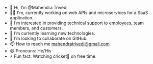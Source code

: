 - 👋 Hi, I’m @Mahendra Trivedi
- 👨‍💻 I'm, currently working on web APIs and microservices for a SaaS application.
- 👀 I’m interested in providing technical support to employees, team members, and customers.
- 🌱 I’m currently learning new technologies.
- 💞️ I’m looking to collaborate on GitHub.
- 📫 How to reach me mahendratrivedi@gmail.com
- 😄 Pronouns: He/His
- ⚡ Fun fact: Watching cricket🏏 on free time.

<!---
Mahendra-Trivedi/Mahendra-Trivedi is a ✨ special ✨ repository because its `README.md` (this file) appears on your GitHub profile.
You can click the Preview link to take a look at your changes.
--->
